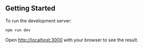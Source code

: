 ## Getting Started

To run the development server:

```bash
npm run dev
```

Open [http://localhost:3000](http://localhost:3000) with your browser to see the result.

